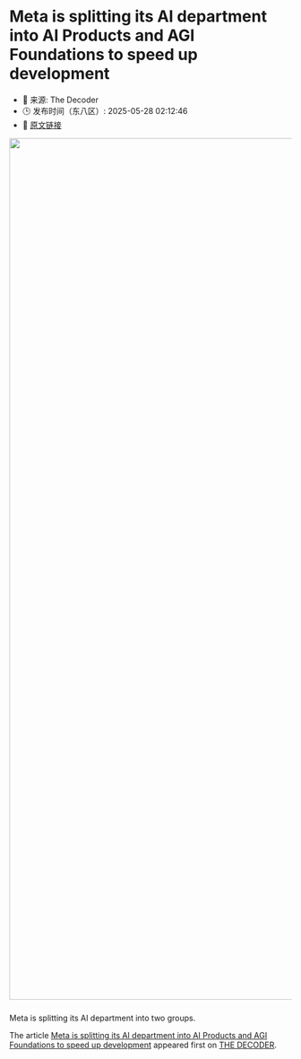 # Meta is splitting its AI department into AI Products and AGI Foundations to speed up development
- 📅 来源: The Decoder
- 🕒 发布时间（东八区）: 2025-05-28 02:12:46
- 🔗 [原文链接](https://the-decoder.com/meta-is-splitting-its-ai-department-into-ai-products-and-agi-foundations-to-speed-up-development/)

<p><img alt="" class="attachment-full size-full wp-post-image" height="1024" src="https://the-decoder.com/wp-content/uploads/2025/05/meta_logo_patterns-1.png" style="height: auto; margin-bottom: 10px;" width="1536" /></p>
<p>        Meta is splitting its AI department into two groups.</p>
<p>The article <a href="https://the-decoder.com/meta-is-splitting-its-ai-department-into-ai-products-and-agi-foundations-to-speed-up-development/">Meta is splitting its AI department into AI Products and AGI Foundations to speed up development</a> appeared first on <a href="https://the-decoder.com">THE DECODER</a>.</p>